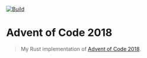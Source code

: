 [![Build][build-img]][build-url]

# Advent of Code 2018

> My Rust implementation of [Advent of Code 2018][aoc-url].

[build-img]: https://builds.sr.ht/~janbaudisch/aoc-2018.svg
[build-url]: https://builds.sr.ht/~janbaudisch/aoc-2018
[aoc-url]: https://adventofcode.com/2018
